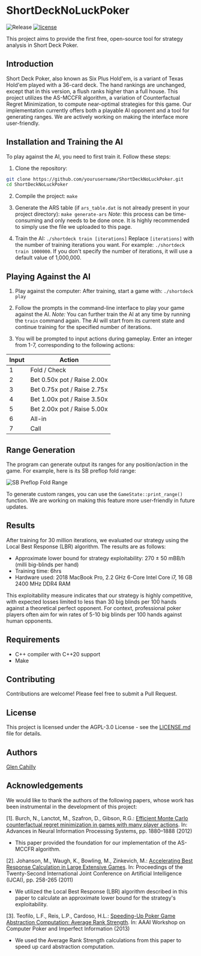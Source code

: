 # ShortDeckNoLuckPoker
![Release](https://img.shields.io/badge/release-v0.0.1-blue)
[![license](https://img.shields.io/github/license/gmc17/ShortDeckNoLuckPoker?style=flat-square)](https://github.com/gmc17/ShortDeckNoLuckPoker/blob/master/LICENSE)

This project aims to provide the first free, open-source tool for strategy analysis in Short Deck Poker.

## Introduction
Short Deck Poker, also known as Six Plus Hold'em, is a variant of Texas Hold'em played with a 36-card deck. The hand rankings are unchanged, except that in this version, a flush ranks higher than a full house. This project utilizes the AS-MCCFR algorithm, a variation of Counterfactual Regret Minimization, to compute near-optimal strategies for this game. Our implementation currently offers both a playable AI opponent and a tool for generating ranges. We are actively working on making the interface more user-friendly.

## Installation and Training the AI
To play against the AI, you need to first train it. Follow these steps:

1. Clone the repository: 
```bash
git clone https://github.com/yourusername/ShortDeckNoLuckPoker.git
cd ShortDeckNoLuckPoker
```

2. Compile the project: ```make```

3. Generate the ARS table (if ```ars_table.dat``` is not already present in your project directory):
```make generate-ars```
*Note:* this process can be time-consuming and only needs to be done once. It is highly recommended to simply use the file we uploaded to this page.

5. Train the AI:
```./shortdeck train [iterations]```
Replace `[iterations]` with the number of training iterations you want. For example:
```./shortdeck train 1000000```.
If you don't specify the number of iterations, it will use a default value of 1,000,000.

## Playing Against the AI

1. Play against the computer:
After training, start a game with:
```./shortdeck play```

2. Follow the prompts in the command-line interface to play your game against the AI.
*Note:* You can further train the AI at any time by running the ```train``` command again. The AI will start from its current state and continue training for the specified number of iterations.

3. You will be prompted to input actions during gameplay. Enter an integer from 1-7, corresponding to the following actions:

| Input | Action                    |
|-------|---------------------------|
| 1     | Fold / Check              |
| 2     | Bet 0.50x pot / Raise 2.00x |
| 3     | Bet 0.75x pot / Raise 2.75x |
| 4     | Bet 1.00x pot / Raise 3.50x |
| 5     | Bet 2.00x pot / Raise 5.00x |
| 6     | All-in                    |
| 7     | Call                      |

## Range Generation
The program can generate output its ranges for any position/action in the game. For example, here is its SB preflop fold range:

![SB Preflop Fold Range](sb_preflop_fold_range.png)

To generate custom ranges, you can use the `GameState::print_range()` function. We are working on making this feature more user-friendly in future updates.

## Results
After training for 30 million iterations, we evaluated our strategy using the Local Best Response (LBR) algorithm. The results are as follows:

- Approximate lower bound for strategy exploitability: 270 ± 50 mBB/h (milli big-blinds per hand)
- Training time: 6hrs
- Hardware used: 2018 MacBook Pro, 2.2 GHz 6-Core Intel Core i7, 16 GB 2400 MHz DDR4 RAM

This exploitability measure indicates that our strategy is highly competitive, with expected losses limited to less than 30 big blinds per 100 hands against a theoretical perfect opponent. For context, professional poker players often aim for win rates of 5-10 big blinds per 100 hands against human opponents.

## Requirements
* C++ compiler with C++20 support
* Make

## Contributing
Contributions are welcome! Please feel free to submit a Pull Request.

## License
This project is licensed under the AGPL-3.0 License - see the [LICENSE.md](LICENSE.md) file for details.

## Authors
[Glen Cahilly](https://github.com/gmc17)

## Acknowledgements

We would like to thank the authors of the following papers, whose work has been instrumental in the development of this project:

[1]. Burch, N., Lanctot, M., Szafron, D., Gibson, R.G.: [Efficient Monte Carlo counterfactual regret minimization in games with many player actions](https://proceedings.neurips.cc/paper_files/paper/2012/file/3df1d4b96d8976ff5986393e8767f5b2-Paper.pdf). In: Advances in Neural Information Processing Systems, pp. 1880–1888 (2012)
   - This paper provided the foundation for our implementation of the AS-MCCFR algorithm.

[2]. Johanson, M., Waugh, K., Bowling, M., Zinkevich, M.: [Accelerating Best Response Calculation in Large Extensive Games](https://cdn.aaai.org/ocs/ws/ws1014/7083-30526-1-PB.pdf). In: Proceedings of the Twenty-Second International Joint Conference on Artificial Intelligence (IJCAI), pp. 258-265 (2011)
   - We utilized the Local Best Response (LBR) algorithm described in this paper to calculate an approximate lower bound for the strategy's exploitability.

[3]. Teofilo, L.F., Reis, L.P., Cardoso, H.L.: [Speeding-Up Poker Game Abstraction Computation: Average Rank Strength](https://cdn.aaai.org/ocs/ws/ws1014/7083-30526-1-PB.pdf). In: AAAI Workshop on Computer Poker and Imperfect Information (2013)
   - We used the Average Rank Strength calculations from this paper to speed up card abstraction computation.

